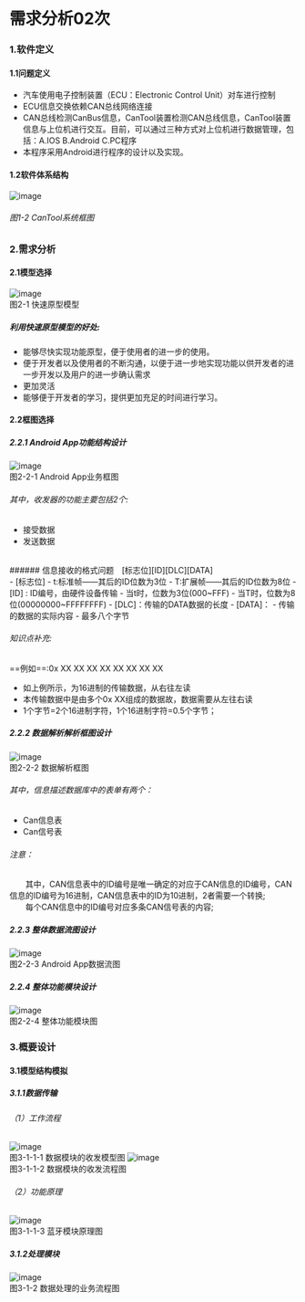 # 需求分析02次
### 1.软件定义</br>
#### 1.1问题定义  
- 汽车使用电子控制装置（ECU：Electronic Control Unit）对车进行控制
- ECU信息交换依赖CAN总线网络连接
- CAN总线检测CanBus信息，CanTool装置检测CAN总线信息，CanTool装置信息与上位机进行交互。目前，可以通过三种方式对上位机进行数据管理，包括：A.IOS 	B.Android 	C.PC程序
- 本程序采用Android进行程序的设计以及实现。</br>
#### 1.2软件体系结构
 ![image](https://raw.githubusercontent.com/LeeYuxuan1104/HelloWorld/master/Pics/RS_Pics/1.png)</br>
###### 图1-2  CanTool系统框图
### 2.需求分析
#### 2.1模型选择
 ![image](https://raw.githubusercontent.com/LeeYuxuan1104/HelloWorld/master/Pics/RS_Pics/2.png)
</br> 图2-1 快速原型模型
##### 利用快速原型模型的好处:
- 能够尽快实现功能原型，便于使用者的进一步的使用。
- 便于开发者以及使用者的不断沟通，以便于进一步地实现功能以供开发者的进一步开发以及用户的进一步确认需求
- 更加灵活
- 能够便于开发者的学习，提供更加充足的时间进行学习。 </br>
#### 2.2框图选择
##### 2.2.1 Android App功能结构设计
![image](https://raw.githubusercontent.com/LeeYuxuan1104/HelloWorld/master/Pics/RS_Pics/3.png)
</br>图2-2-1 Android App业务框图
###### 其中，收发器的功能主要包括2个:
- 接受数据
- 发送数据
</br>
###### 信息接收的格式问题&emsp;[标志位][ID][DLC][DATA]</br>
- [标志位] 
  - t:标准帧——其后的ID位数为3位
  - T:扩展帧——其后的ID位数为8位
- [ID] : ID编号，由硬件设备传输
  - 当t时，位数为3位(000~FFF)
  - 当T时，位数为8位(00000000~FFFFFFFF)
- [DLC]：传输的DATA数据的长度
- [DATA]：
  - 传输的数据的实际内容
  - 最多八个字节
</br>

###### 知识点补充:
==例如==:0x  XX  XX  XX  XX  XX  XX  XX 	 XX
- 如上例所示，为16进制的传输数据，从右往左读
- 本传输数据中是由多个0x XX组成的数据故，数据需要从左往右读
- 1个字节=2个16进制字符，1个16进制字符=0.5个字节；

##### 2.2.2 数据解析解析框图设计

![image](https://raw.githubusercontent.com/LeeYuxuan1104/HelloWorld/master/Pics/RS_Pics/4.png)</br>
图2-2-2 数据解析框图</br>
###### 其中，信息描述数据库中的表单有两个：
- Can信息表
- Can信号表</br>

###### 注意：</br>
&emsp;&emsp;其中，CAN信息表中的ID编号是唯一确定的对应于CAN信息的ID编号，CAN信息的ID编号为16进制，CAN信息表中的ID为10进制，2者需要一个转换;</br>
&emsp;&emsp;每个CAN信息中的ID编号对应多条CAN信号表的内容;
##### 2.2.3 整体数据流图设计
![image](https://raw.githubusercontent.com/LeeYuxuan1104/HelloWorld/master/Pics/RS_Pics/5.png)</br>
图2-2-3 Android App数据流图

##### 2.2.4 整体功能模块设计
 ![image](https://raw.githubusercontent.com/LeeYuxuan1104/HelloWorld/master/Pics/RS_Pics/6.png)</br>
图2-2-4 整体功能模块图
### 3.概要设计
#### 3.1模型结构模拟
##### 3.1.1数据传输
###### （1）工作流程
 ![image](https://raw.githubusercontent.com/LeeYuxuan1104/HelloWorld/master/Pics/RS_Pics/7.png)</br>
图3-1-1-1	数据模块的收发模型图
![image](https://raw.githubusercontent.com/LeeYuxuan1104/HelloWorld/master/Pics/RS_Pics/8.png)</br>
图3-1-1-2	数据模块的收发流程图
###### （2）功能原理
![image](https://raw.githubusercontent.com/LeeYuxuan1104/HelloWorld/master/Pics/RS_Pics/9.png)</br>
图3-1-1-3	蓝牙模块原理图
##### 3.1.2处理模块
![image](https://raw.githubusercontent.com/LeeYuxuan1104/HelloWorld/master/Pics/RS_Pics/10.png)</br>
图3-1-2 数据处理的业务流程图
